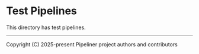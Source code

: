 # Test Pipelines

This directory has test pipelines.

---

Copyright (C) 2025-present Pipeliner project authors and contributors
